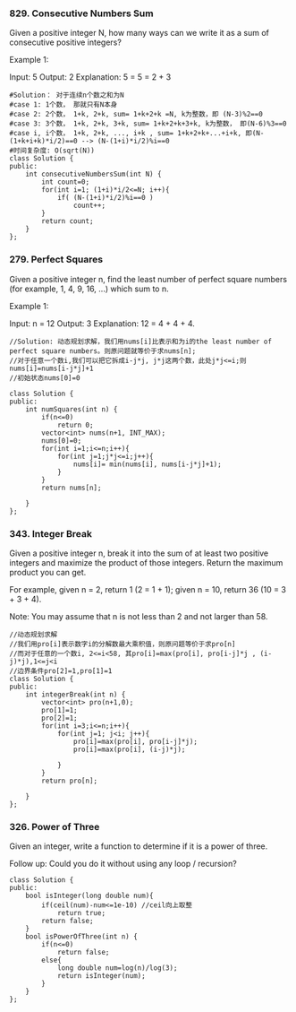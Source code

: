 ### 829. Consecutive Numbers Sum

Given a positive integer N, how many ways can we write it as a sum of consecutive positive integers?

Example 1:

Input: 5
Output: 2
Explanation: 5 = 5 = 2 + 3

```
#Solution： 对于连续n个数之和为N
#case 1: 1个数， 那就只有N本身
#case 2: 2个数， 1+k, 2+k, sum= 1+k+2+k =N, k为整数，即 (N-3)%2==0
#case 3: 3个数， 1+k, 2+k, 3+k, sum= 1+k+2+k+3+k, k为整数， 即(N-6)%3==0
#case i, i个数， 1+k, 2+k, ..., i+k , sum= 1+k+2+k+...+i+k, 即(N-(1+k+i+k)*i/2)==0 --> (N-(1+i)*i/2)%i==0
#时间复杂度: O(sqrt(N))
class Solution {
public:
    int consecutiveNumbersSum(int N) {
        int count=0;
        for(int i=1; (1+i)*i/2<=N; i++){
            if( (N-(1+i)*i/2)%i==0 )
                count++;
        }
        return count;   
    }
};
```

### 279. Perfect Squares
Given a positive integer n, find the least number of perfect square numbers (for example, 1, 4, 9, 16, ...) which sum to n.

Example 1:

Input: n = 12
Output: 3 
Explanation: 12 = 4 + 4 + 4.

```
//Solution: 动态规划求解，我们用nums[i]比表示和为i的the least number of perfect square numbers。则原问题就等价于求nums[n];
//对于任意一个数i,我们可以把它拆成i-j*j, j*j这两个数，此处j*j<=i;则nums[i]=nums[i-j*j]+1
//初始状态nums[0]=0

class Solution {
public:
    int numSquares(int n) {
        if(n<=0)
            return 0;
        vector<int> nums(n+1, INT_MAX);
        nums[0]=0;
        for(int i=1;i<=n;i++){
            for(int j=1;j*j<=i;j++){
                nums[i]= min(nums[i], nums[i-j*j]+1);
            }
        }
        return nums[n];
        
    }
};
```

### 343. Integer Break
 Given a positive integer n, break it into the sum of at least two positive integers and maximize the product of those integers. Return the maximum product you can get.

For example, given n = 2, return 1 (2 = 1 + 1); given n = 10, return 36 (10 = 3 + 3 + 4).

Note: You may assume that n is not less than 2 and not larger than 58. 
```
//动态规划求解
//我们用pro[i]表示数字i的分解数最大乘积值，则原问题等价于求pro[n]
//而对于任意的一个数i, 2<=i<58, 其pro[i]=max(pro[i], pro[i-j]*j , (i-j)*j),1<=j<i
//边界条件pro[2]=1,pro[1]=1
class Solution {
public:
    int integerBreak(int n) {
        vector<int> pro(n+1,0);
        pro[1]=1;
        pro[2]=1;
        for(int i=3;i<=n;i++){
            for(int j=1; j<i; j++){
                pro[i]=max(pro[i], pro[i-j]*j);
                pro[i]=max(pro[i], (i-j)*j);
                
            }
        }
        return pro[n];
        
    }
};
```
### 326. Power of Three
 Given an integer, write a function to determine if it is a power of three.

Follow up:
Could you do it without using any loop / recursion? 
```
class Solution {
public:
    bool isInteger(long double num){
        if(ceil(num)-num<=1e-10) //ceil向上取整
            return true;
        return false;
    }
    bool isPowerOfThree(int n) {
        if(n<=0)
            return false;
        else{
            long double num=log(n)/log(3);
            return isInteger(num);
        }
    }
};
```
